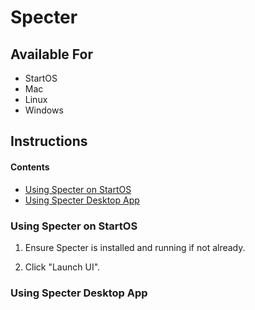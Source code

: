 # Specter

## Available For

- StartOS
- Mac
- Linux
- Windows

## Instructions

#### Contents

- [Using Specter on StartOS](#using-specter-on-startos)
- [Using Specter Desktop App](#using-specter-desktop-app)

### Using Specter on StartOS

1. Ensure Specter is installed and running if not already.

1. Click "Launch UI".

### Using Specter Desktop App

<!-- @TODO -->
